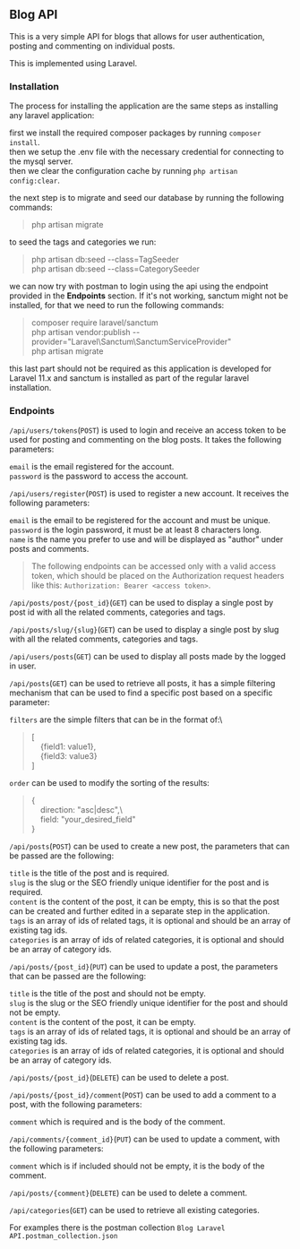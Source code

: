 ## Blog API

This is a very simple API for blogs that allows for user authentication, posting
and commenting on individual posts.

This is implemented using Laravel.

### Installation

The process for installing the application are the same steps as installing
any laravel application:

first we install the required composer packages by running `composer install`.\
then we setup the .env file with the necessary credential for connecting to the mysql server.\
then we clear the configuration cache by running `php artisan config:clear`.

the next step is to migrate and seed our database by running the following commands:
>php artisan migrate

to seed the tags and categories we run:
>php artisan db:seed --class=TagSeeder\
>php artisan db:seed --class=CategorySeeder

we can now try with postman to login using the api using the endpoint provided
in the **Endpoints** section. If it's not working, sanctum might not be installed, for that
we need to run the following commands:

>composer require laravel/sanctum\
>php artisan vendor:publish --provider="Laravel\Sanctum\SanctumServiceProvider"\
>php artisan migrate

this last part should not be required as this application is developed for Laravel 11.x
and sanctum is installed as part of the regular laravel installation.

### Endpoints
`/api/users/tokens`(`POST`) is used to login and receive an access token to be used
for posting and commenting on the blog posts. It takes the following parameters:

`email` is the email registered for the account.\
`password` is the password to access the account.

`/api/users/register`(`POST`) is used to register a new account. It receives the following
parameters:

`email` is the email to be registered for the account and must be unique.\
`password` is the login password, it must be at least 8 characters long.\
`name` is the name you prefer to use and will be displayed as "author" under
posts and comments.

>The following endpoints can be accessed only with a valid access token, which should be placed 
>on the Authorization request headers like this: `Authorization: Bearer <access token>`.

`/api/posts/post/{post_id}`(`GET`) can be used to display a single post by post id 
with all the related comments, categories and tags.

`/api/posts/slug/{slug}`(`GET`) can be used to display a single post by slug with
all the related comments, categories and tags.

`/api/users/posts`(`GET`) can be used to display all posts made by the logged in
user.

`/api/posts`(`GET`) can be used to retrieve all posts, it has a simple filtering
mechanism that can be used to find a specific post based on a specific parameter:

`filters` are the simple filters that can be in the format of:\
>[\
> &nbsp;&nbsp;&nbsp;&nbsp;{field1: value1},\
> &nbsp;&nbsp;&nbsp;&nbsp;{field3: value3}\
> ]

`order` can be used to modify the sorting of the results:
> {\
> &nbsp;&nbsp;&nbsp;&nbsp;direction: "asc|desc",\  
> &nbsp;&nbsp;&nbsp;&nbsp;field: "your_desired_field"\
> }


`/api/posts`(`POST`) can be used to create a new post, the parameters 
that can be passed are the following:

`title` is the title of the post and is required.\
`slug` is the slug or the SEO friendly unique identifier for the post and is required.\
`content` is the content of the post, it can be empty, this is so that the
post can be created and further edited in a separate step in the application.\
`tags` is an array of ids of related tags, it is optional and should be an array of
existing tag ids.\
`categories` is an array of ids of related categories, it is optional and should be an array of
category ids.

`/api/posts/{post_id}`(`PUT`) can be used to update a post, the parameters
that can be passed are the following:

`title` is the title of the post and should not be empty.\
`slug` is the slug or the SEO friendly unique identifier for the post and should not be empty.\
`content` is the content of the post, it can be empty.\
`tags` is an array of ids of related tags, it is optional and should be an array of
existing tag ids.\
`categories` is an array of ids of related categories, it is optional and should be an array of
category ids.

`/api/posts/{post_id}`(`DELETE`) can be used to delete a post.

`/api/posts/{post_id}/comment`(`POST`) can be used to add a comment to a post,
with the following parameters:

`comment` which is required and is the body of the comment.

`/api/comments/{comment_id}`(`PUT`) can be used to update a comment,
with the following parameters:

`comment` which is if included should not be empty, it is the body of the comment.

`/api/posts/{comment}`(`DELETE`) can be used to delete a comment.

`/api/categories`(`GET`) can be used to retrieve all existing categories.

For examples there is the postman collection `Blog Laravel API.postman_collection.json`